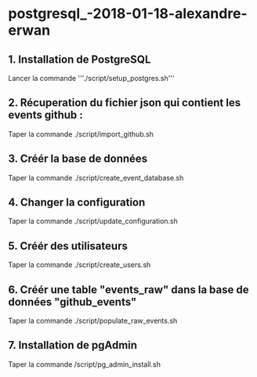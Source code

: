 # postgresql_-2018-01-18-alexandre-erwan

## 1. Installation de PostgreSQL

Lancer la commande '''./script/setup_postgres.sh'''

## 2. Récuperation du fichier json qui contient les events github :

Taper la commande ./script/import_github.sh

## 3. Créér la base de données

Taper la commande ./script/create_event_database.sh

## 4. Changer la configuration

Taper la commande ./script/update_configuration.sh

## 5. Créér des utilisateurs

Taper la commande ./script/create_users.sh

## 6. Créér une table "events_raw" dans la base de données "github_events"

Taper la commande ./script/populate_raw_events.sh

## 7. Installation de pgAdmin

Taper la commande /script/pg_admin_install.sh